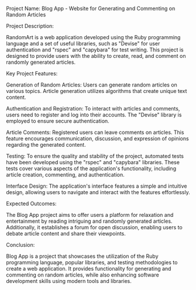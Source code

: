 
Project Name: Blog App - Website for Generating and Commenting on Random Articles

Project Description:

RandomArt is a web application developed using the Ruby programming language and a set of useful libraries, such as "Devise" for user authentication and "rspec" and "capybara" for test writing. This project is designed to provide users with the ability to create, read, and comment on randomly generated articles.

Key Project Features:

Generation of Random Articles: Users can generate random articles on various topics. Article generation utilizes algorithms that create unique text content.

Authentication and Registration: To interact with articles and comments, users need to register and log into their accounts. The "Devise" library is employed to ensure secure authentication.

Article Comments: Registered users can leave comments on articles. This feature encourages communication, discussion, and expression of opinions regarding the generated content.

Testing: To ensure the quality and stability of the project, automated tests have been developed using the "rspec" and "capybara" libraries. These tests cover various aspects of the application's functionality, including article creation, commenting, and authentication.

Interface Design: The application's interface features a simple and intuitive design, allowing users to navigate and interact with the features effortlessly.

Expected Outcomes:

The Blog App project aims to offer users a platform for relaxation and entertainment by reading intriguing and randomly generated articles. Additionally, it establishes a forum for open discussion, enabling users to debate article content and share their viewpoints.

Conclusion:

Blog App is a project that showcases the utilization of the Ruby programming language, popular libraries, and testing methodologies to create a web application. It provides functionality for generating and commenting on random articles, while also enhancing software development skills using modern tools and libraries.